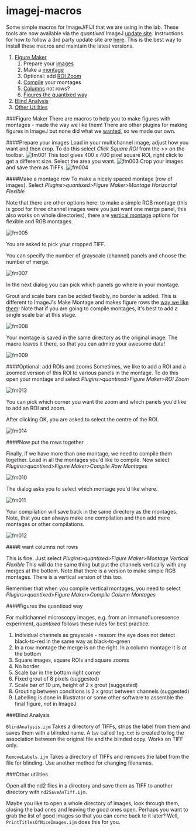# imagej-macros
Some simple macros for ImageJ/FIJI that we are using in the lab. These tools are now available via the *quantixed* ImageJ [update site](http://sites.imagej.net/Quantixed/). Instructions for how to follow a 3rd party update site are [here](http://imagej.net/How_to_follow_a_3rd_party_update_site). This is the best way to install these macros and maintain the latest versions.

1. [Figure Maker](#figure-maker)
	1. Prepare your [images](#prepare-your-images)
	2. Make a [montage](#montage)
	3. Optional: add [ROI Zoom](#roi-zoom)
	4. [Compile](#put-the-rows-together) your montages
	4. [Columns](#i-want-columns-not-rows) not rows?
	5. [Figures the quantixed way](#figures-the-quantixed-way)
2. [Blind Analysis](#blind-analysis)
3. [Other Utilities](#other-utilities)

###Figure Maker
There are macros to help you to make figures with montages - made the way we like them! There are other plugins for making figures in ImageJ but none did what we [wanted](#figures-the-quantixed-way), so we made our own.

####Prepare your images
Load in your multichannel image, adjust how you want and then crop.
To do this select *Click Square ROI* from the >> on the toolbar.
![fm001](https://cloud.githubusercontent.com/assets/13585138/21343084/102d6bac-c68d-11e6-9b60-44a104d398be.jpg)
This tool gives 400 x 400 pixel square ROI, right click to get a different size.
Select the area you want.
![fm003](https://cloud.githubusercontent.com/assets/13585138/21343083/102d4b40-c68d-11e6-8206-18931f024783.jpg)
Crop your images and save them as TIFFs.
![fm004](https://cloud.githubusercontent.com/assets/13585138/21343086/102eaf44-c68d-11e6-9d9a-1f64e56ba5f3.jpg)

####Make a montage row
To make a nicely spaced montage (row of images). Select *Plugins>quantixed>Figure Maker>Montage Horizontal Flexible*

Note that there are other options here: to make a simple RGB montage (this is good for three channel images were you just want one merge panel, this also works on whole directories), there are [vertical montage](#i-want-columns-not-rows) options for flexible and RGB montages.

![fm005](https://cloud.githubusercontent.com/assets/13585138/21343087/103c11e8-c68d-11e6-8856-db03fb962e48.jpg)

You are asked to pick your cropped TIFF.

You can specify the number of grayscale (channel) panels and choose the number of merge.

![fm007](https://cloud.githubusercontent.com/assets/13585138/21343089/104b0bb2-c68d-11e6-8842-275e9fd6b3d7.jpg)

In the next dialog you can pick which panels go where in your montage.

Grout and scale bars can be added flexibly, no border is added. This is different to ImageJ's Make Montage and makes figure rows the [way we like them](figures-the-quantixed-way)! Note that if you are going to compile montages, it's best to add a single scale bar at this stage.

![fm008](https://cloud.githubusercontent.com/assets/13585138/21343090/104b8556-c68d-11e6-9c33-a2c08f7021d7.jpg)

Your montage is saved in the same directory as the original image. The macro leaves it there, so that you can admire your awesome data!

![fm009](https://cloud.githubusercontent.com/assets/13585138/21343091/104e877e-c68d-11e6-9117-0876f4418d7e.jpg)

####Optional: add ROIs and zooms
Sometimes, we like to add a ROI and a zoomed version of this ROI to various panels in the montage. To do this open your montage and select *Plugins>quantixed>Figure Maker>ROI Zoom*

![fm013](https://cloud.githubusercontent.com/assets/13585138/21343095/10675182-c68d-11e6-9098-49bbc239a2b1.jpg)

You can pick which corner you want the zoom and which panels you'd like to add an ROI and zoom.

After clicking OK, you are asked to select the centre of the ROI.

![fm014](https://cloud.githubusercontent.com/assets/13585138/21343096/1069deac-c68d-11e6-9b24-61ea7f380bb7.jpg)


####Now put the rows together

Finally, if we have more than one montage, we need to compile them together. Load in all the montages you'd like to compile. Now select *Plugins>quantixed>Figure Maker>Compile Row Montages*

![fm010](https://cloud.githubusercontent.com/assets/13585138/21343092/105b0648-c68d-11e6-8c66-d6f371a17452.jpg)

The dialog asks you to select which montage you'd like where.

![fm011](https://cloud.githubusercontent.com/assets/13585138/21343093/105eb9b4-c68d-11e6-8879-16d91192a8e8.jpg)

Your compilation will save back in the same directory as the montages. Note, that you can always make one compilation and then add more montages or other compilations.

![fm012](https://cloud.githubusercontent.com/assets/13585138/21343094/1066f890-c68d-11e6-94d6-8141bc44bf7d.jpg)


####I want columns not rows

This is fine. Just select *Plugins>quantixed>Figure Maker>Montage Vertical Flexible* This will do the same thing but put the channels vertically with any merges at the bottom. Note that there is a version to make simple RGB montages. There is a vertical version of this too.

Remember that when you compile vertical montages, you need to select *Plugins>quantixed>Figure Maker>Compile Column Montages*

####Figures the quantixed way

For multichannel microscopy images, e.g. from an immunofluorescence experiment, *quantixed* follows these rules for best practice.

1. Individual channels as grayscale - reason: the eye does not detect black-to-red in the same way as black-to-green
2. In a row montage the merge is on the right. In a column montage it is at the bottom
3. Square images, square ROIs and square zooms
4. No border
5. Scale bar in the bottom right corner
4. Fixed grout of 8 pixels (suggested)
6. Scale bar of 10 µm, height of 2 x grout (suggested)
7. Grouting between conditions is 2 x grout between channels (suggested)
8. Labelling is done in Illustrator or some other software to assemble the final figure, *not* in ImageJ

###Blind Analysis

`BlindAnalysis.ijm` Takes a directory of TIFFs, strips the label from them and saves them with a blinded name. A tsv called `log.txt` is created to log the association between the original file and the blinded copy. Works on TIFF only.

`RemoveLabels.ijm` Takes a directory of TIFFs and removes the label from the file for blinding. Use another method for changing filenames.

###Other utilities

Open all the nd2 files in a directory and save them as TIFF to another directory with `nd2SaveAsTiff.ijm`.

Maybe you like to open a whole directory of images, look through them, closing the bad ones and leaving the good ones open. Perhaps you want to grab the list of good images so that you can come back to it later? Well, `PrintTitlesOfNiceImages.ijm` does this for you.


